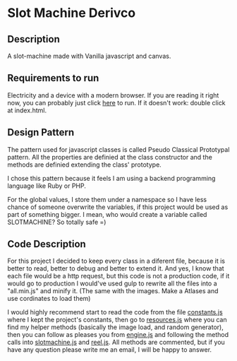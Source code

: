 # Slot Machine Derivco

## Description

A slot-machine made with Vanilla javascript and canvas.

## Requirements to run

Electricity and a device with a modern browser. If you are reading it right now, you can probably just click [here](index.html) to run. If it doesn't work: double click at index.html.

## Design Pattern

The pattern used for javascript classes is called Pseudo Classical Prototypal pattern. All the properties are definied at the class constructor and the methods are definied extending the class' prototype.

I chose this pattern because it feels I am using a backend programming language like Ruby or PHP.

For the global values, I store them under a namespace so I have less chance of someone overwrite the variables, if this project would be used as part of something bigger. I mean, who would create a variable called SLOTMACHINE? So totally safe =)

## Code Description

For this project I decided to keep every class in a diferent file, because it is better to read, better to debug and better to extend it. And yes, I know that each file would be a http request, but this code is not a production code, if it would go to production I would've used gulp to rewrite all the files into a "all.min.js" and minify it. (The same with the images. Make a Atlases and use cordinates to load them)

I would highly recommend start to read the code from the file [constants.js](js/constants.js) where I kept the project's constants, then go to [resources.js](js/resources.js) where you can find my helper methods (basically the image load, and random generator), then you can follow as pleases you from [engine.js](js/engine.js) and following the method calls into [slotmachine.js](js/slotmachine.js) and [reel.js](js/reel.js). All methods are commented, but if you have any question please write me an email, I will be happy to answer.
